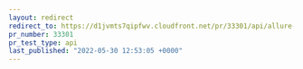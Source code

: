 ```yaml
---
layout: redirect
redirect_to: https://d1jvmts7qipfwv.cloudfront.net/pr/33301/api/allure-report/index.html
pr_number: 33301
pr_test_type: api
last_published: "2022-05-30 12:53:05 +0000"
---
```

